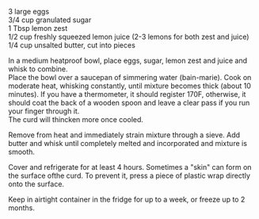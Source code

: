 ---
---


3 large eggs  
3/4 cup granulated sugar  
1 Tbsp lemon zest  
1/2 cup freshly squeezed lemon juice (2-3 lemons for both zest and juice)  
1/4 cup unsalted butter, cut into pieces  

In a medium heatproof bowl, place eggs, sugar, lemon zest and juice and whisk to combine.   
Place the bowl over a saucepan of simmering water (bain-marie).  Cook on moderate heat, whisking constantly, until
mixture becomes thick (about 10 minutes).  If you have a thermometer, it should register 170F, otherwise, it should 
coat the back of a wooden spoon and leave a clear pass if you run your finger through it.  
The curd will thincken more once cooled.   

Remove from heat and immediately strain mixture through a sieve.  Add butter and whisk until completely melted
and incorporated and mixture is smooth.

Cover and refrigerate for at least 4 hours.  Sometimes a "skin" can form on the surface ofthe curd.  To prevent it,
press a piece of plastic wrap directly onto the surface. 

Keep in airtight container in the fridge for up to a week, or freeze up to 2 months. 
